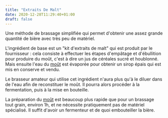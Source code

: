 ```yaml
---
title: "Extraits De Malt"
date: 2020-12-28T11:29:40+01:00
draft: false
---
```


Une méthode de brassage simplifiée qui permet d'obtenir une assez grande quantité de bière avec très peu de matériel.

<!--more-->

L'ingrédient de base est un "kit d'extraits de malt" qui est produit par le fournisseur : cela consiste à effectuer les étapes d'empâtage et d'ébullition pour produire du moût, c'est à dire un jus de céréales sucré et houblonné. Mais ensuite l'eau du [moût](/bieres/brassage/mout) est évaporée pour obtenir un sirop épais qui est mis en conserve et vendu.

Le brasseur amateur qui utilise cet ingrédient n'aura plus qu'à le diluer dans de l'eau afin de reconstituer le moût. Il pourra alors procéder à la fermentation, puis à la mise en bouteille.

La préparation du [moût](/bieres/brassage/mout) est beaucoup plus rapide que pour un brassage tout grain, environ 1h, et ne nécessite pratiquement pas de matériel spécialisé. Il suffit d'avoir un fermenteur et de quoi embouteiller la bière.
